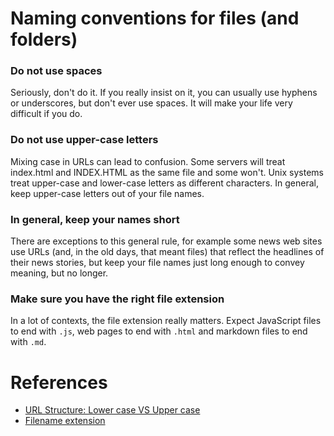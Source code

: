 # Naming conventions for files (and folders)

### Do not use spaces
Seriously, don't do it. If you really insist on it, you can usually use hyphens or underscores, but don't ever use spaces. It will make your life very difficult if you do.

### Do not use upper-case letters
Mixing case in URLs can lead to confusion. Some servers will treat index.html and INDEX.HTML as the same file and some won't. Unix systems treat upper-case and lower-case letters as different characters. In general, keep upper-case letters out of your file names.

### In general, keep your names short
There are exceptions to this general rule, for example some news web sites use URLs (and, in the old days, that meant files) that reflect the headlines of their news stories, but keep your file names just long enough to convey meaning, but no longer.

### Make sure you have the right file extension
In a lot of contexts, the file extension really matters. Expect JavaScript files to end with `.js`, web pages to end with `.html` and markdown files to end with `.md`.

# References
+ [URL Structure: Lower case VS Upper case](http://stackoverflow.com/questions/13511227/url-structure-lower-case-vs-upper-case)
+ [Filename extension](https://en.wikipedia.org/wiki/Filename_extension)
